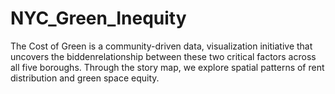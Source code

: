 # NYC_Green_Inequity
The Cost of Green is a community-driven data, visualization initiative that uncovers the biddenrelationship between these two critical factors across all five boroughs. Through the story map, we explore spatial patterns of rent distribution and green space equity.
